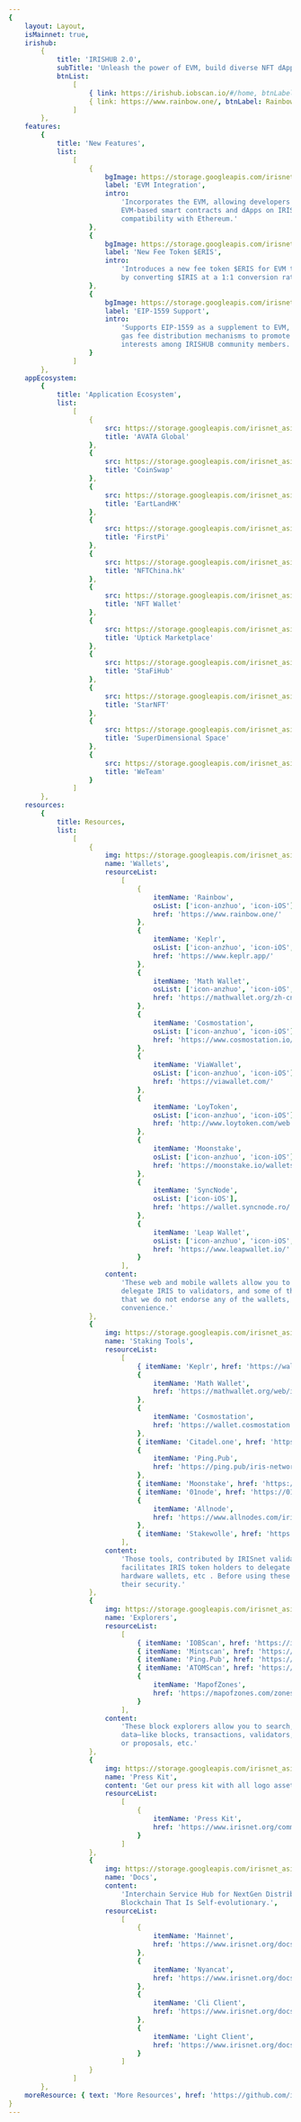 ```yaml
---
{
    layout: Layout,
    isMainnet: true,
    irishub:
        {
            title: 'IRISHUB 2.0',
            subTitle: 'Unleash the power of EVM, build diverse NFT dApps and more',
            btnList:
                [
                    { link: https://irishub.iobscan.io/#/home, btnLabel: Explorer },
                    { link: https://www.rainbow.one/, btnLabel: Rainbow Wallet }
                ]
        },
    features:
        {
            title: 'New Features',
            list:
                [
                    {
                        bgImage: https://storage.googleapis.com/irisnet_asia_resources/irisnet.org/mainnet/evm_integration.png,
                        label: 'EVM Integration',
                        intro:
                            'Incorporates the EVM, allowing developers to seamlessly deploy
                            EVM-based smart contracts and dApps on IRISHUB, and enabling
                            compatibility with Ethereum.'
                    },
                    {
                        bgImage: https://storage.googleapis.com/irisnet_asia_resources/irisnet.org/mainnet/new_fee_token.png,
                        label: 'New Fee Token $ERIS',
                        intro:
                            'Introduces a new fee token $ERIS for EVM transactions, which is created
                            by converting $IRIS at a 1:1 conversion rate.'
                    },
                    {
                        bgImage: https://storage.googleapis.com/irisnet_asia_resources/irisnet.org/mainnet/eip-1559_support.png,
                        label: 'EIP-1559 Support',
                        intro:
                            'Supports EIP-1559 as a supplement to EVM, optimizing the burning and
                            gas fee distribution mechanisms to promote mutual benefits and shared
                            interests among IRISHUB community members.'
                    }
                ]
        },
    appEcosystem:
        {
            title: 'Application Ecosystem',
            list:
                [
                    {
                        src: https://storage.googleapis.com/irisnet_asia_resources/irisnet.org/mainnet/AVATA.png,
                        title: 'AVATA Global'
                    },
                    {
                        src: https://storage.googleapis.com/irisnet_asia_resources/irisnet.org/mainnet/CoinSwap.png,
                        title: 'CoinSwap'
                    },
                    {
                        src: https://storage.googleapis.com/irisnet_asia_resources/irisnet.org/mainnet/EartLandHK.png,
                        title: 'EartLandHK'
                    },
                    {
                        src: https://storage.googleapis.com/irisnet_asia_resources/irisnet.org/mainnet/FirstPi.png,
                        title: 'FirstPi'
                    },
                    {
                        src: https://storage.googleapis.com/irisnet_asia_resources/irisnet.org/mainnet/NFTChina.hk.png,
                        title: 'NFTChina.hk'
                    },
                    {
                        src: https://storage.googleapis.com/irisnet_asia_resources/irisnet.org/mainnet/NFTWallet.png,
                        title: 'NFT Wallet'
                    },
                    {
                        src: https://storage.googleapis.com/irisnet_asia_resources/irisnet.org/mainnet/UptickMarketplace.png,
                        title: 'Uptick Marketplace'
                    },
                    {
                        src: https://storage.googleapis.com/irisnet_asia_resources/irisnet.org/mainnet/StaFiHub.png,
                        title: 'StaFiHub'
                    },
                    {
                        src: https://storage.googleapis.com/irisnet_asia_resources/irisnet.org/mainnet/StarNFT.png,
                        title: 'StarNFT'
                    },
                    {
                        src: https://storage.googleapis.com/irisnet_asia_resources/irisnet.org/mainnet/SuperDimensionalSpace.png,
                        title: 'SuperDimensional Space'
                    },
                    {
                        src: https://storage.googleapis.com/irisnet_asia_resources/irisnet.org/mainnet/WeTeam.png,
                        title: 'WeTeam'
                    }
                ]
        },
    resources:
        {
            title: Resources,
            list:
                [
                    {
                        img: https://storage.googleapis.com/irisnet_asia_resources/irisnet.org/mainnet/wallet.png,
                        name: 'Wallets',
                        resourceList:
                            [
                                {
                                    itemName: 'Rainbow',
                                    osList: ['icon-anzhuo', 'icon-iOS'],
                                    href: 'https://www.rainbow.one/'
                                },
                                {
                                    itemName: 'Keplr',
                                    osList: ['icon-anzhuo', 'icon-iOS', 'icon-PC'],
                                    href: 'https://www.keplr.app/'
                                },
                                {
                                    itemName: 'Math Wallet',
                                    osList: ['icon-anzhuo', 'icon-iOS', 'icon-PC'],
                                    href: 'https://mathwallet.org/zh-cn/'
                                },
                                {
                                    itemName: 'Cosmostation',
                                    osList: ['icon-anzhuo', 'icon-iOS'],
                                    href: 'https://www.cosmostation.io/wallet/'
                                },
                                {
                                    itemName: 'ViaWallet',
                                    osList: ['icon-anzhuo', 'icon-iOS'],
                                    href: 'https://viawallet.com/'
                                },
                                {
                                    itemName: 'LoyToken',
                                    osList: ['icon-anzhuo', 'icon-iOS'],
                                    href: 'http://www.loytoken.com/web.html'
                                },
                                {
                                    itemName: 'Moonstake',
                                    osList: ['icon-anzhuo', 'icon-iOS'],
                                    href: 'https://moonstake.io/wallets/'
                                },
                                {
                                    itemName: 'SyncNode',
                                    osList: ['icon-iOS'],
                                    href: 'https://wallet.syncnode.ro/'
                                },
                                {
                                    itemName: 'Leap Wallet',
                                    osList: ['icon-anzhuo', 'icon-iOS', 'icon-PC'],
                                    href: 'https://www.leapwallet.io/'
                                }
                            ],
                        content:
                            'These web and mobile wallets allow you to store & transfer IRIS,
                            delegate IRIS to validators, and some of them also support ATOM. Note
                            that we do not endorse any of the wallets, they are listed for your
                            convenience.'
                    },
                    {
                        img: https://storage.googleapis.com/irisnet_asia_resources/irisnet.org/mainnet/Toolbox.png,
                        name: 'Staking Tools',
                        resourceList:
                            [
                                { itemName: 'Keplr', href: 'https://wallet.keplr.app/#/dashboard' },
                                {
                                    itemName: 'Math Wallet',
                                    href: 'https://mathwallet.org/web/irisnet'
                                },
                                {
                                    itemName: 'Cosmostation',
                                    href: 'https://wallet.cosmostation.io/iris'
                                },
                                { itemName: 'Citadel.one', href: 'https://app.citadel.one/login' },
                                {
                                    itemName: 'Ping.Pub',
                                    href: 'https://ping.pub/iris-network/staking'
                                },
                                { itemName: 'Moonstake', href: 'https://wallet.moonstake.io/' },
                                { itemName: '01node', href: 'https://01node.com/iris-network/' },
                                {
                                    itemName: 'Allnode',
                                    href: 'https://www.allnodes.com/iris/stake'
                                },
                                { itemName: 'Stakewolle', href: 'https://stakewolle.com/' }
                            ],
                        content:
                            'Those tools, contributed by IRISnet validators and developers,
                            facilitates IRIS token holders to delegate via web wallets and Ledger
                            hardware wallets, etc . Before using these tools, you need to assure
                            their security.'
                    },
                    {
                        img: https://storage.googleapis.com/irisnet_asia_resources/irisnet.org/mainnet/explorer.png,
                        name: 'Explorers',
                        resourceList:
                            [
                                { itemName: 'IOBScan', href: 'https://irishub.iobscan.io/#/home' },
                                { itemName: 'Mintscan', href: 'https://www.mintscan.io/iris' },
                                { itemName: 'Ping.Pub', href: 'https://ping.pub/iris-network' },
                                { itemName: 'ATOMScan', href: 'https://atomscan.com/iris-network' },
                                {
                                    itemName: 'MapofZones',
                                    href: 'https://mapofzones.com/zones/irishub-1/overview?period=24h'
                                }
                            ],
                        content:
                            'These block explorers allow you to search, view and analyze IRIS Hub
                            data—like blocks, transactions, validators, governance including params
                            or proposals, etc.'
                    },
                    {
                        img: https://storage.googleapis.com/irisnet_asia_resources/irisnet.org/mainnet/presskit.png,
                        name: 'Press Kit',
                        content: 'Get our press kit with all logo assets you might need.',
                        resourceList:
                            [
                                {
                                    itemName: 'Press Kit',
                                    href: 'https://www.irisnet.org/community/press-kit'
                                }
                            ]
                    },
                    {
                        img: https://storage.googleapis.com/irisnet_asia_resources/irisnet.org/mainnet/doc.png,
                        name: 'Docs',
                        content:
                            'Interchain Service Hub for NextGen Distributed Applications – A BPoS
                            Blockchain That Is Self-evolutionary.',
                        resourceList:
                            [
                                {
                                    itemName: 'Mainnet',
                                    href: 'https://www.irisnet.org/docs/get-started/mainnet.html'
                                },
                                {
                                    itemName: 'Nyancat',
                                    href: 'https://www.irisnet.org/docs/get-started/testnet.html'
                                },
                                {
                                    itemName: 'Cli Client',
                                    href: 'https://www.irisnet.org/docs/cli-client/intro.html'
                                },
                                {
                                    itemName: 'Light Client',
                                    href: 'https://www.irisnet.org/docs/cli-client/intro.html'
                                }
                            ]
                    }
                ]
        },
    moreResource: { text: 'More Resources', href: 'https://github.com/irisnet/awesome' }
}
---
```

